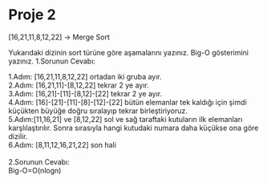 # Proje 2

[16,21,11,8,12,22] -> Merge Sort

Yukarıdaki dizinin sort türüne göre aşamalarını yazınız.
Big-O gösterimini yazınız.
1.Sorunun Cevabı:

1.Adım: [16,21,11,8,12,22] ortadan iki gruba ayır. <br>
2.Adım: [16,21,11]-[8,12,22] tekrar 2 ye ayır. <br>
3.Adım: [16,21]-[11]-[8,12]-[22] tekrar 2 ye ayır. <br>
4.Adım: [16]-[21]-[11]-[8]-[12]-[22] bütün elemanlar tek kaldığı için şimdi küçükten büyüğe doğru sıralayıp tekrar birleştiriyoruz. <br>
5.Adım:[11,16,21] ve [8,12,22] sol ve sağ taraftaki kutuların ilk elemanları karşlılaştırılır. Sonra sırasıyla hangi kutudaki numara daha küçükse ona göre dizilir. <br>
6.Adım: [8,11,12,16,21,22] son hali <br>
<br>
2.Sorunun Cevabı: <br>
Big-O=O(nlogn)